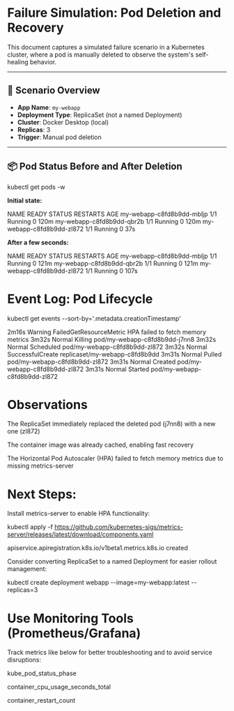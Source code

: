 #  Failure Simulation: Pod Deletion and Recovery

This document captures a simulated failure scenario in a Kubernetes cluster, where a pod is manually deleted to observe the system's self-healing behavior.

---

## 🧪 Scenario Overview

- **App Name**: `my-webapp`
- **Deployment Type**: ReplicaSet (not a named Deployment)
- **Cluster**: Docker Desktop (local)
- **Replicas**: 3
- **Trigger**: Manual pod deletion

---

## 📦 Pod Status Before and After Deletion

kubectl get pods -w

**Initial state:**

NAME                        READY   STATUS    RESTARTS   AGE
my-webapp-c8fd8b9dd-mbljp   1/1     Running   0          120m
my-webapp-c8fd8b9dd-qbr2b   1/1     Running   0          120m
my-webapp-c8fd8b9dd-zl872   1/1     Running   0          37s

**After a few seconds:**

NAME                        READY   STATUS    RESTARTS   AGE
my-webapp-c8fd8b9dd-mbljp   1/1     Running   0          121m
my-webapp-c8fd8b9dd-qbr2b   1/1     Running   0          121m
my-webapp-c8fd8b9dd-zl872   1/1     Running   0          107s


# **Event Log: Pod Lifecycle**

kubectl get events --sort-by='.metadata.creationTimestamp'

2m16s  Warning  FailedGetResourceMetric   HPA failed to fetch memory metrics
3m32s  Normal   Killing                   pod/my-webapp-c8fd8b9dd-j7nn8
3m32s  Normal   Scheduled                 pod/my-webapp-c8fd8b9dd-zl872
3m32s  Normal   SuccessfulCreate          replicaset/my-webapp-c8fd8b9dd
3m31s  Normal   Pulled                    pod/my-webapp-c8fd8b9dd-zl872
3m31s  Normal   Created                   pod/my-webapp-c8fd8b9dd-zl872
3m31s  Normal   Started                   pod/my-webapp-c8fd8b9dd-zl872

# **Observations**


The ReplicaSet immediately replaced the deleted pod (j7nn8) with a new one (zl872)

The container image was already cached, enabling fast recovery

The Horizontal Pod Autoscaler (HPA) failed to fetch memory metrics due to missing metrics-server

# **Next Steps:**

Install metrics-server to enable HPA functionality:

kubectl apply -f https://github.com/kubernetes-sigs/metrics-server/releases/latest/download/components.yaml

apiservice.apiregistration.k8s.io/v1beta1.metrics.k8s.io created

Consider converting ReplicaSet to a named Deployment for easier rollout management:

kubectl create deployment webapp --image=my-webapp:latest --replicas=3

# **Use Monitoring Tools (Prometheus/Grafana)**

Track metrics like below for better troubleshooting and to avoid service disruptions: 

kube_pod_status_phase

container_cpu_usage_seconds_total

container_restart_count




